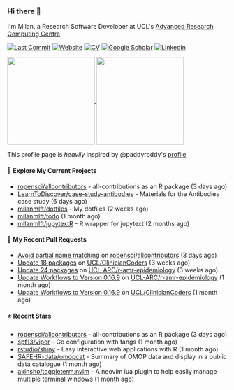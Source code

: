 ### Hi there 👋

I'm Milan, a Research Software Developer at UCL's [Advanced Research Computing
Centre](https://www.ucl.ac.uk/advanced-research-computing/advanced-research-computing-centre).

[![Last Commit](https://img.shields.io/github/last-commit/milanmlft/milanmlft?label=updated)](https://github.com/milanmlft)
[![Website](https://img.shields.io/badge/GitHub%20Pages-222?logo=githubpages&logoColor=fff&style=for-the-badge&style=flat)](https://milanmlft.dev)
[![CV](https://img.shields.io/badge/CV-PDF-pink.svg)](https://milanmlft.netlify.app/uploads/resume.pdf)
[![Google Scholar](https://img.shields.io/badge/Google%20Scholar-4285F4?logo=googlescholar&logoColor=fff&style=for-the-badge&style=flat)](https://scholar.google.com/citations?user=LwW40HQAAAAJ&hl=en)
[![Linkedin](https://img.shields.io/badge/LinkedIn-0A66C2?logo=linkedin&logoColor=fff&style=for-the-badge&style=flat)](http://www.linkedin.com/in/milan-malfait)


<a href="https://github.com/milanmlft/milanmlft#gh-dark-mode-only">
  <img height=200 align="center" src="https://github-readme-stats-paddyroddy.vercel.app/api?username=milanmlft&disable_animations=true&hide_border=true&hide_title=true&include_all_commits=true&rank_icon=github&show=prs_merged,reviews&show_icons=true&theme=tokyonight" />
</a>


<a href="https://github.com/milanmlft/milanmlft#gh-light-mode-only">
  <img height=200 align="center" src="https://github-readme-stats-paddyroddy.vercel.app/api?username=milanmlft&disable_animations=true&hide_border=true&hide_title=true&include_all_commits=true&rank_icon=github&show=prs_merged,reviews&show_icons=true&theme=default" />
</a>

This profile page is _heavily_ inspired by @paddyroddy's [profile](https://github.com/paddyroddy/paddyroddy)

#### 👷 Explore My Current Projects

- [ropensci/allcontributors](https://github.com/ropensci/allcontributors) - all-contributions as an R package
  (3 days ago)
- [LearnToDiscover/case-study-antibodies](https://github.com/LearnToDiscover/case-study-antibodies) - Materials for the Antibodies case study
  (6 days ago)
- [milanmlft/dotfiles](https://github.com/milanmlft/dotfiles) - My dotfiles
  (2 weeks ago)
- [milanmlft/todo](https://github.com/milanmlft/todo)
  (1 month ago)
- [milanmlft/jupytextR](https://github.com/milanmlft/jupytextR) - R wrapper for jupytext
  (2 months ago)

#### 🔨 My Recent Pull Requests

- [Avoid partial name matching](https://github.com/ropensci/allcontributors/pull/51) on [ropensci/allcontributors](https://github.com/ropensci/allcontributors)
  (3 days ago)
- [Update 18 packages](https://github.com/UCL/ClinicianCoders/pull/52) on [UCL/ClinicianCoders](https://github.com/UCL/ClinicianCoders)
  (3 weeks ago)
- [Update 24 packages](https://github.com/UCL-ARC/r-amr-epidemiology/pull/36) on [UCL-ARC/r-amr-epidemiology](https://github.com/UCL-ARC/r-amr-epidemiology)
  (3 weeks ago)
- [Update Workflows to Version 0.16.9](https://github.com/UCL-ARC/r-amr-epidemiology/pull/35) on [UCL-ARC/r-amr-epidemiology](https://github.com/UCL-ARC/r-amr-epidemiology)
  (1 month ago)
- [Update Workflows to Version 0.16.9](https://github.com/UCL/ClinicianCoders/pull/51) on [UCL/ClinicianCoders](https://github.com/UCL/ClinicianCoders)
  (1 month ago)

#### ⭐ Recent Stars

- [ropensci/allcontributors](https://github.com/ropensci/allcontributors) - all-contributions as an R package
  (3 days ago)
- [spf13/viper](https://github.com/spf13/viper) - Go configuration with fangs
  (1 month ago)
- [rstudio/shiny](https://github.com/rstudio/shiny) - Easy interactive web applications with R
  (1 month ago)
- [SAFEHR-data/omopcat](https://github.com/SAFEHR-data/omopcat) - Summary of OMOP data and display in a public data catalogue
  (1 month ago)
- [akinsho/toggleterm.nvim](https://github.com/akinsho/toggleterm.nvim) - A neovim lua plugin to help easily manage multiple terminal windows
  (1 month ago)
